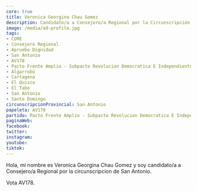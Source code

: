 ```yaml
---
core: true
title: Veronica Georgina Chau Gomez
description: Candidato/a a Consejero/a Regional por la Circunscripción de San Antonio
image: /media/ad-profile.jpg
tags:
- CORE
- Consejero Regional
- Apruebo Dignidad
- San Antonio
- AV178
- Pacto Frente Amplio - Subpacto Revolucion Democratica E Independientes - Independientes
- Algarrobo
- Cartagena
- El Quisco
- El Tabo
- San Antonio
- Santo Domingo
circunscripcionProvincial: San Antonio
papeleta: AV178
partido: Pacto Frente Amplio - Subpacto Revolucion Democratica E Independientes - Independientes
paginaWeb:
facebook:
twitter:
instagram:
youtube:
tiktok:
---
```

Hola, mi nombre es Veronica Georgina Chau Gomez y soy candidato/a a Consejero/a Regional por la circunscripcion de San Antonio.

Vota AV178.